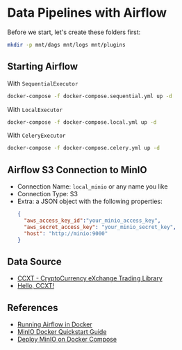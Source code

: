 # Data Pipelines with Airflow

Before we start, let's create these folders first:

```sh
mkdir -p mnt/dags mnt/logs mnt/plugins
```

## Starting Airflow

With `SequentialExecutor`

```sh
docker-compose -f docker-compose.sequential.yml up -d
```

With `LocalExecutor`

```sh
docker-compose -f docker-compose.local.yml up -d
```

With `CeleryExecutor`

```sh
docker-compose -f docker-compose.celery.yml up -d
```

## Airflow S3 Connection to MinIO

* Connection Name: `local_minio` or any name you like
* Connection Type: S3
* Extra: a JSON object with the following properties:
  ```json
  {
    "aws_access_key_id":"your_minio_access_key",
    "aws_secret_access_key": "your_minio_secret_key",
    "host": "http://minio:9000"
  }
  ```

## Data Source

* [CCXT - CryptoCurrency eXchange Trading Library](https://github.com/ccxt/ccxt)
* [Hello, CCXT!](https://github.com/zkan/hello-ccxt)

## References

* [Running Airflow in Docker](https://airflow.apache.org/docs/apache-airflow/stable/start/docker.html)
* [MinIO Docker Quickstart Guide](https://docs.min.io/docs/minio-docker-quickstart-guide.html)
* [Deploy MinIO on Docker Compose](https://docs.min.io/docs/deploy-minio-on-docker-compose)
